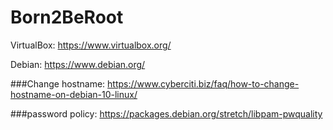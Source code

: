 # Born2BeRoot

VirtualBox: https://www.virtualbox.org/


Debian: https://www.debian.org/

###Change hostname: https://www.cyberciti.biz/faq/how-to-change-hostname-on-debian-10-linux/

###password policy: https://packages.debian.org/stretch/libpam-pwquality
